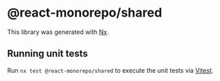 # @react-monorepo/shared

This library was generated with [Nx](https://nx.dev).

## Running unit tests

Run `nx test @react-monorepo/shared` to execute the unit tests via [Vitest](https://vitest.dev/).
